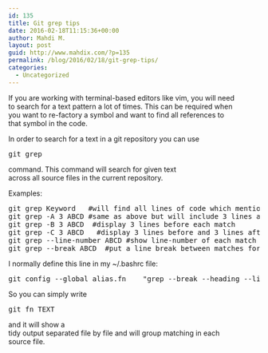 ```yaml
---
id: 135
title: Git grep tips
date: 2016-02-18T11:15:36+00:00
author: Mahdi M.
layout: post
guid: http://www.mahdix.com/?p=135
permalink: /blog/2016/02/18/git-grep-tips/
categories:
  - Uncategorized
---
```

If you are working with terminal-based editors like vim, you will need  
to search for a text pattern a lot of times. This can be required when  
you want to re-factory a symbol and want to find all references to  
that symbol in the code.

In order to search for a text in a git repository you can use

<pre class="brush: plain; title: ; notranslate" title="">git grep</pre>

command. This command will search for given text  
across all source files in the current repository.

Examples:

<pre class="brush: plain; title: ; notranslate" title="">git grep Keyword   #will find all lines of code which mention `Keyword`
git grep -A 3 ABCD #same as above but will include 3 lines after each match
git grep -B 3 ABCD  #display 3 lines before each match
git grep -C 3 ABCD   #display 3 lines before and 3 lines after each match
git grep --line-number ABCD #show line-number of each match too
git grep --break ABCD  #put a line break between matches for each file
</pre>

I normally define this line in my ~/.bashrc file:

<pre class="brush: plain; title: ; notranslate" title="">git config --global alias.fn    "grep --break --heading --line-number"
</pre>

So you can simply write

<pre class="brush: plain; title: ; notranslate" title="">git fn TEXT </pre>

and it will show a  
tidy output separated file by file and will group matching in each  
source file.
